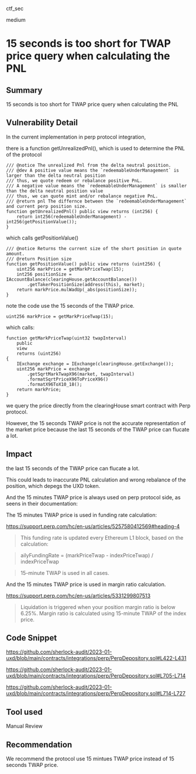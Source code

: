 ctf_sec

medium

# 15 seconds is too short for TWAP price query when calculating the PNL

## Summary

15 seconds is too short for TWAP price query when calculating the PNL

## Vulnerability Detail

In the current implementation in perp protocol integration, 

there is a function getUnrealizedPnl(), which is used to determine the PNL of the protocol

```solidity
/// @notice The unrealized Pnl from the delta neutral position.
/// @dev A positive value means the `redeemableUnderManagement` is larger than the delta neutral position
/// thus, we quote redeem or rebalance positive PnL.
/// A negative value means the `redeemableUnderManagement` is smaller than the delta neutral position value
/// thus, we can quote mint and/or rebalance negative PnL.
/// @return pnl The differnce between the `redeemableUnderManagement` and current perp position size.
function getUnrealizedPnl() public view returns (int256) {
	return int256(redeemableUnderManagement) - int256(getPositionValue());
}
```

which calls getPositionValue()

```solidity
/// @notice Returns the current size of the short position in quote amount.
/// @return Position size
function getPositionValue() public view returns (uint256) {
	uint256 markPrice = getMarkPriceTwap(15);
	int256 positionSize = IAccountBalance(clearingHouse.getAccountBalance())
		.getTakerPositionSize(address(this), market);
	return markPrice.mulWadUp(_abs(positionSize));
}
```

note the code use the 15 seconds of the TWAP price.

```solidity
uint256 markPrice = getMarkPriceTwap(15);
```

which calls:

```solidity
function getMarkPriceTwap(uint32 twapInterval)
	public
	view
	returns (uint256)
{
	IExchange exchange = IExchange(clearingHouse.getExchange());
	uint256 markPrice = exchange
		.getSqrtMarkTwapX96(market, twapInterval)
		.formatSqrtPriceX96ToPriceX96()
		.formatX96ToX10_18();
	return markPrice;
}
```

we query the price directly from the clearingHouse smart contract with Perp protocol.

However, the 15 seconds TWAP price is not the accurate representation of the market price because the last 15 seconds of the TWAP price can flucate a lot.

## Impact

the last 15 seconds of the TWAP price can flucate a lot.

This could leads to inaccurate PNL calculation and wrong rebalance of the position, which depegs the UXD token.

And the 15 minutes TWAP price is always used on perp protocol side, as seens in their documentation:

The 15 minutes TWAP price is used in funding rate calculation:

https://support.perp.com/hc/en-us/articles/5257580412569#heading-4

> This funding rate is updated every Ethereum L1 block, based on the calculation:

> ailyFundingRate = (markPriceTwap - indexPriceTwap) / indexPriceTwap

> 15-minute TWAP is used in all cases.

And the 15 minutes TWAP price is used in margin ratio calculation.

https://support.perp.com/hc/en-us/articles/5331299807513

> Liquidation is triggered when your position margin ratio is below 6.25%. Margin ratio is calculated using 15-minute TWAP of the index price.

## Code Snippet

https://github.com/sherlock-audit/2023-01-uxd/blob/main/contracts/integrations/perp/PerpDepository.sol#L422-L431

https://github.com/sherlock-audit/2023-01-uxd/blob/main/contracts/integrations/perp/PerpDepository.sol#L705-L714

https://github.com/sherlock-audit/2023-01-uxd/blob/main/contracts/integrations/perp/PerpDepository.sol#L714-L727

## Tool used

Manual Review

## Recommendation

We recommend the protocol use 15 mintues TWAP price instead of 15 seconds TWAP price.
